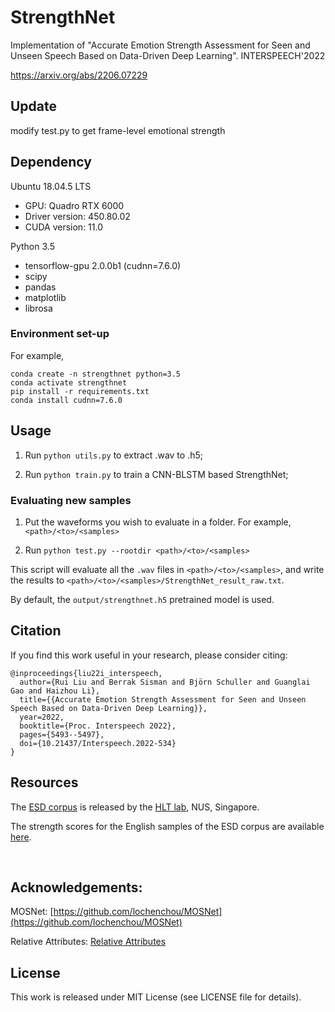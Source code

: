 # StrengthNet
Implementation of  "Accurate Emotion Strength Assessment for Seen and Unseen Speech Based on Data-Driven Deep Learning". INTERSPEECH'2022

https://arxiv.org/abs/2206.07229


## Update
modify test.py to get frame-level emotional strength


## Dependency
Ubuntu 18.04.5 LTS

- GPU: Quadro RTX 6000
- Driver version: 450.80.02
- CUDA version: 11.0

Python 3.5
- tensorflow-gpu 2.0.0b1 (cudnn=7.6.0)
- scipy
- pandas
- matplotlib
- librosa

### Environment set-up
For example,
```
conda create -n strengthnet python=3.5
conda activate strengthnet
pip install -r requirements.txt
conda install cudnn=7.6.0
```

## Usage
  
1. Run `python utils.py` to extract .wav to .h5;

2. Run `python train.py` to train a CNN-BLSTM based StrengthNet;
 
 
 

### Evaluating new samples

1. Put the waveforms you wish to evaluate in a folder. For example, `<path>/<to>/<samples>`

2. Run `python test.py --rootdir <path>/<to>/<samples>`

This script will evaluate all the `.wav` files in `<path>/<to>/<samples>`, and write the results to `<path>/<to>/<samples>/StrengthNet_result_raw.txt`. 

By default, the `output/strengthnet.h5` pretrained model is used.


## Citation

If you find this work useful in your research, please consider citing:
```
@inproceedings{liu22i_interspeech,
  author={Rui Liu and Berrak Sisman and Björn Schuller and Guanglai Gao and Haizhou Li},
  title={{Accurate Emotion Strength Assessment for Seen and Unseen Speech Based on Data-Driven Deep Learning}},
  year=2022,
  booktitle={Proc. Interspeech 2022},
  pages={5493--5497},
  doi={10.21437/Interspeech.2022-534}
}
```
 
  

## Resources

The [ESD corpus](https://github.com/HLTSingapore/Emotional-Speech-Data) is released by the [HLT lab](https://www.eng.nus.edu.sg/ece/hlt/), NUS, Singapore.<br>

The strength scores for the English samples of the ESD corpus are available [here](https://github.com/ttslr/StrengthNet/blob/main/Score_List.csv).

<br>


## Acknowledgements:

MOSNet: [https://github.com/lochenchou/MOSNet](https://github.com/lochenchou/MOSNet)

Relative Attributes: [Relative Attributes](https://github.com/chaitanya100100/Relative-Attributes-Zero-Shot-Learning)


## License

This work is released under MIT License (see LICENSE file for details).
